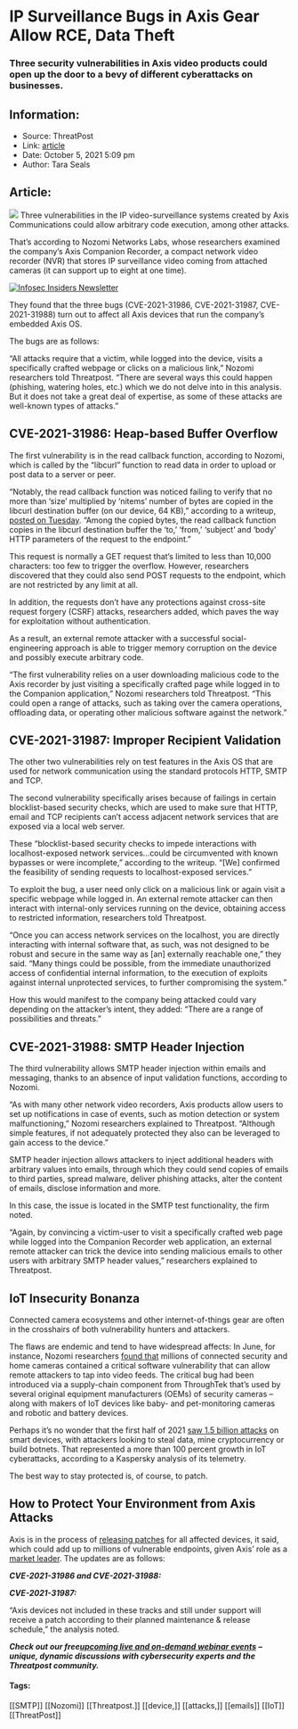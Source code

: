 # IP Surveillance Bugs in Axis Gear Allow RCE, Data Theft
### Three security vulnerabilities in Axis video products could open up the door to a bevy of different cyberattacks on businesses.

## Information:
+ Source: ThreatPost
+ Link: [article](https://kasperskycontenthub.com/threatpost-global/?p=175350)
+ Date: October 5, 2021  5:09 pm
+ Author: Tara Seals


## Article:
![](https://media.threatpost.com/wp-content/uploads/sites/103/2021/10/05163647/video-communications.jpg)
Three vulnerabilities in the IP video-surveillance systems created by Axis Communications could allow arbitrary code execution, among other attacks.


That’s according to Nozomi Networks Labs, whose researchers examined the company’s Axis Companion Recorder, a compact network video recorder (NVR) that stores IP surveillance video coming from attached cameras (it can support up to eight at one time).


[![Infosec Insiders Newsletter](https://media.threatpost.com/wp-content/uploads/sites/103/2021/07/10165815/infosec_insiders_in_article_promo.png)](https://threatpost.com/infosec-insider-subscription-page/?utm_source=ART&utm_medium=ART&utm_campaign=InfosecInsiders_Newsletter_Promo/)


They found that the three bugs (CVE-2021-31986, CVE-2021-31987, CVE-2021-31988) turn out to affect all Axis devices that run the company’s embedded Axis OS.


The bugs are as follows:


“All attacks require that a victim, while logged into the device, visits a specifically crafted webpage or clicks on a malicious link,” Nozomi researchers told Threatpost. “There are several ways this could happen (phishing, watering holes, etc.) which we do not delve into in this analysis. But it does not take a great deal of expertise, as some of these attacks are well-known types of attacks.”


**CVE-2021-31986: Heap-based Buffer Overflow**
----------------------------------------------


The first vulnerability is in the read callback function, according to Nozomi, which is called by the “libcurl” function to read data in order to upload or post data to a server or peer.


“Notably, the read callback function was noticed failing to verify that no more than ‘size’ multiplied by ‘nitems’ number of bytes are copied in the libcurl destination buffer (on our device, 64 KB),” according to a writeup, [posted on Tuesday](https://www.nozominetworks.com/blog/new-axis-os-security-research-aided-by-transparent-design/). “Among the copied bytes, the read callback function copies in the libcurl destination buffer the ‘to,’ ‘from,’ ‘subject’ and ‘body’ HTTP parameters of the request to the endpoint.”


This request is normally a GET request that’s limited to less than 10,000 characters: too few to trigger the overflow. However, researchers discovered that they could also send POST requests to the endpoint, which are not restricted by any limit at all.


In addition, the requests don’t have any protections against cross-site request forgery (CSRF) attacks, researchers added, which paves the way for exploitation without authentication.


As a result, an external remote attacker with a successful social-engineering approach is able to trigger memory corruption on the device and possibly execute arbitrary code.


“The first vulnerability relies on a user downloading malicious code to the Axis recorder by just visiting a specifically crafted page while logged in to the Companion application,” Nozomi researchers told Threatpost. “This could open a range of attacks, such as taking over the camera operations, offloading data, or operating other malicious software against the network.”


**CVE-2021-31987: Improper Recipient Validation**
-------------------------------------------------


The other two vulnerabilities rely on test features in the Axis OS that are used for network communication using the standard protocols HTTP, SMTP and TCP.


The second vulnerability specifically arises because of failings in certain blocklist-based security checks, which are used to make sure that HTTP, email and TCP recipients can’t access adjacent network services that are exposed via a local web server.


These “blocklist-based security checks to impede interactions with localhost-exposed network services…could be circumvented with known bypasses or were incomplete,” according to the writeup. “[We] confirmed the feasibility of sending requests to localhost-exposed services.”


To exploit the bug, a user need only click on a malicious link or again visit a specific webpage while logged in. An external remote attacker can then interact with internal-only services running on the device, obtaining access to restricted information, researchers told Threatpost.


“Once you can access network services on the localhost, you are directly interacting with internal software that, as such, was not designed to be robust and secure in the same way as [an] externally reachable one,” they said. “Many things could be possible, from the immediate unauthorized access of confidential internal information, to the execution of exploits against internal unprotected services, to further compromising the system.”


How this would manifest to the company being attacked could vary depending on the attacker’s intent, they added: “There are a range of possibilities and threats.”


**CVE-2021-31988: SMTP Header Injection**
-----------------------------------------


The third vulnerability allows SMTP header injection within emails and messaging, thanks to an absence of input validation functions, according to Nozomi.


“As with many other network video recorders, Axis products allow users to set up notifications in case of events, such as motion detection or system malfunctioning,” Nozomi researchers explained to Threatpost. “Although simple features, if not adequately protected they also can be leveraged to gain access to the device.”


SMTP header injection allows attackers to inject additional headers with arbitrary values into emails, through which they could send copies of emails to third parties, spread malware, deliver phishing attacks, alter the content of emails, disclose information and more.


In this case, the issue is located in the SMTP test functionality, the firm noted.


“Again, by convincing a victim-user to visit a specifically crafted web page while logged into the Companion Recorder web application, an external remote attacker can trick the device into sending malicious emails to other users with arbitrary SMTP header values,” researchers explained to Threatpost.


**IoT Insecurity Bonanza**
--------------------------


Connected camera ecosystems and other internet-of-things gear are often in the crosshairs of both vulnerability hunters and attackers.


The flaws are endemic and tend to have widespread affects: In June, for instance, Nozomi researchers [found that](https://threatpost.com/millions-connected-cameras-eavesdropping/166950/) millions of connected security and home cameras contained a critical software vulnerability that can allow remote attackers to tap into video feeds. The critical bug had been introduced via a supply-chain component from ThroughTek that’s used by several original equipment manufacturers (OEMs) of security cameras – along with makers of IoT devices like baby- and pet-monitoring cameras and robotic and battery devices.


Perhaps it’s no wonder that the first half of 2021 [saw 1.5 billion attacks](https://threatpost.com/iot-attacks-doubling/169224/) on smart devices, with attackers looking to steal data, mine cryptocurrency or build botnets. That represented a more than 100 percent growth in IoT cyberattacks, according to a Kaspersky analysis of its telemetry.


The best way to stay protected is, of course, to patch.


**How to Protect Your Environment from Axis Attacks**
-----------------------------------------------------


Axis is in the process of [releasing patches](https://help.axis.com/axis-os#upcoming-current-releases) for all affected devices, it said, which could add up to millions of vulnerable endpoints, given Axis’ role as a [market leader](https://www.sptnews.ca/axis-leader-in-network-and-security-cameras-nabs-top-spot-in-video-encoders-also-study-2636/). The updates are as follows:


***CVE-2021-31986 and CVE-2021-31988:***


***CVE-2021-31987:***


“Axis devices not included in these tracks and still under support will receive a patch according to their planned maintenance & release schedule,” the analysis noted.


***Check out our free***[***upcoming live and on-demand webinar events***](https://threatpost.com/category/webinars/) ***– unique, dynamic discussions with cybersecurity experts and the Threatpost community.***





#### Tags:
[[SMTP]] [[Nozomi]] [[Threatpost.]] [[device,]] [[attacks,]] [[emails]] [[IoT]] [[ThreatPost]]
